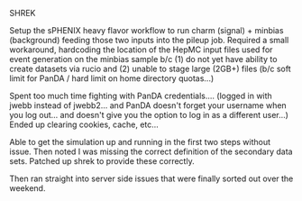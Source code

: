 SHREK 

Setup the sPHENIX heavy flavor workflow to run charm (signal) + minbias (background) feeding those two inputs into the pileup job.  Required a small workaround, hardcoding the location of the HepMC input files used for event generation on the minbias sample b/c (1) do not yet have ability to create datasets via rucio and (2) unable to stage large (2GB+) files (b/c soft limit for PanDA / hard limit on home directory quotas...)

Spent too much time fighting with PanDA credentials.... (logged in with jwebb instead of jwebb2... and PanDA doesn't forget your username when you log out... and doesn't give you the option to log in as a different user...)  Ended up clearing cookies, cache, etc...

Able to get the simulation up and running in the first two steps without issue.  Then noted I was missing the correct definition of the secondary data sets.  Patched up shrek to provide these correctly.

Then ran straight into server side issues that were finally sorted out over the weekend.

